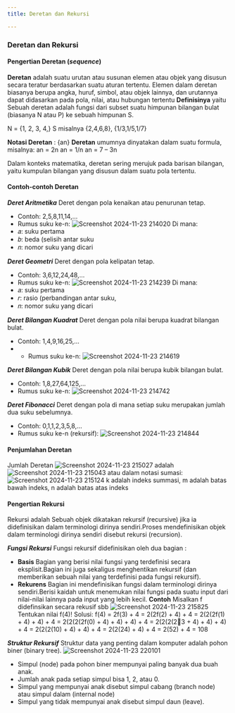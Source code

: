 ```yaml
---
title: Deretan dan Rekursi

---
```


### Deretan dan Rekursi
#### Pengertian Deretan (*sequence*)
**Deretan** adalah suatu urutan atau susunan elemen atau objek yang disusun secara teratur berdasarkan suatu aturan tertentu. Elemen dalam deretan biasanya berupa angka, huruf, simbol, atau objek lainnya, dan urutannya dapat didasarkan pada pola, nilai, atau hubungan tertentu
**Definisinya** yaitu Sebuah deretan adalah fungsi dari subset suatu himpunan bilangan bulat (biasanya N atau P) ke sebuah himpunan S.

N = {1, 2, 3, 4,}
S misalnya {2,4,6,8}, {1/3,1/5,1/7}

**Notasi Deretan** : {an}
**Deretan** umumnya dinyatakan dalam suatu formula, misalnya:
	an = 2n
	an = 1/n
	an = 7 – 3n
    
Dalam konteks matematika, deretan sering merujuk pada barisan bilangan, yaitu kumpulan bilangan yang disusun dalam suatu pola tertentu.

#### Contoh-contoh Deretan
***Deret Aritmetika***
Deret dengan pola kenaikan atau penurunan tetap.
- Contoh: 2,5,8,11,14,...
- Rumus suku ke-n:
![Screenshot 2024-11-23 214020](https://hackmd.io/_uploads/BJ2DFw1Qkx.png)
Di mana:
- 𝑎: suku pertama 
- 𝑏: beda (selisih antar suku
- 𝑛: nomor suku yang dicari

***Deret Geometri***
Deret dengan pola kelipatan tetap.
- Contoh: 3,6,12,24,48,…
- Rumus suku ke-n:
![Screenshot 2024-11-23 214239](https://hackmd.io/_uploads/H1zeqv1X1l.png)
Di mana:
- 𝑎: suku pertama 
- 𝑟: rasio (perbandingan antar suku,
- 𝑛: nomor suku yang dicari

***Deret Bilangan Kuadrat***
Deret dengan pola nilai berupa kuadrat bilangan bulat.
- Contoh: 1,4,9,16,25,…
- - Rumus suku ke-n:
![Screenshot 2024-11-23 214619](https://hackmd.io/_uploads/H1H0cDkQkl.png)

***Deret Bilangan Kubik***
Deret dengan pola nilai berupa kubik bilangan bulat.
- Contoh: 1,8,27,64,125,…
- Rumus suku ke-n:
![Screenshot 2024-11-23 214742](https://hackmd.io/_uploads/Hk-Qovy7ke.png)

***Deret Fibonacci***
Deret dengan pola di mana setiap suku merupakan jumlah dua suku sebelumnya.
- Contoh: 0,1,1,2,3,5,8,…
- Rumus suku ke-n (rekursif):
![Screenshot 2024-11-23 214844](https://hackmd.io/_uploads/ryA8jvk71x.png)


#### Penjumlahan Deretan
Jumlah Deretan 
![Screenshot 2024-11-23 215027](https://hackmd.io/_uploads/rkL0sPym1g.png)
adalah
![Screenshot 2024-11-23 215043](https://hackmd.io/_uploads/ByNk3Pk7yl.png)
atau dalam notasi sumasi:
![Screenshot 2024-11-23 215124](https://hackmd.io/_uploads/S1pghvk71e.png)
    k adalah indeks summasi, 
    m adalah batas bawah indeks,
    n adalah batas atas indeks
    
#### Pengertian Rekursi 
Rekursi adalah Sebuah objek dikatakan rekursif  (recursive) jika ia didefinisikan dalam terminologi dirinya sendiri.Proses mendefinisikan objek dalam terminologi dirinya sendiri disebut rekursi (recursion).

***Fungsi Rekursi***
Fungsi rekursif didefinisikan oleh dua bagian : 
* **Basis**
Bagian yang berisi nilai fungsi yang terdefinisi secara eksplisit.Bagian ini juga sekaligus menghentikan rekursif (dan memberikan sebuah nilai yang terdefinisi pada fungsi rekursif).
* **Rekurens**
Bagian ini mendefinisikan fungsi dalam terminologi dirinya sendiri.Berisi kaidah untuk menemukan nilai fungsi pada suatu input dari nilai-nilai lainnya pada input yang lebih kecil.
**Contoh**
Misalkan f didefinsikan secara rekusif sbb
![Screenshot 2024-11-23 215825](https://hackmd.io/_uploads/HJBoav1Xyg.png)
Tentukan nilai f(4)!
Solusi:      f(4) = 2f(3) + 4 
			=  2(2f(2) + 4) + 4
			=  2(2(2f(1) + 4) + 4) + 4
			=  2(2(2(2f(0) + 4) + 4) + 4) + 4
			=  2(2(2(23 + 4) + 4) + 4) + 4	
			=  2(2(2(10) + 4) + 4) + 4
			=  2(2(24) + 4) + 4
			=  2(52) + 4
			= 108	

***Struktur Rekursif***
Struktur data yang penting dalam komputer adalah pohon biner (binary tree). 
![Screenshot 2024-11-23 220101](https://hackmd.io/_uploads/HylrCvJQ1e.png)
* Simpul (node) pada pohon biner mempunyai paling banyak dua buah anak.
* Jumlah anak pada setiap simpul bisa 1, 2, atau 0.
* Simpul yang mempunyai anak disebut simpul cabang (branch node) atau simpul dalam (internal node)
* Simpul yang tidak mempunyai anak disebut simpul daun (leave).









